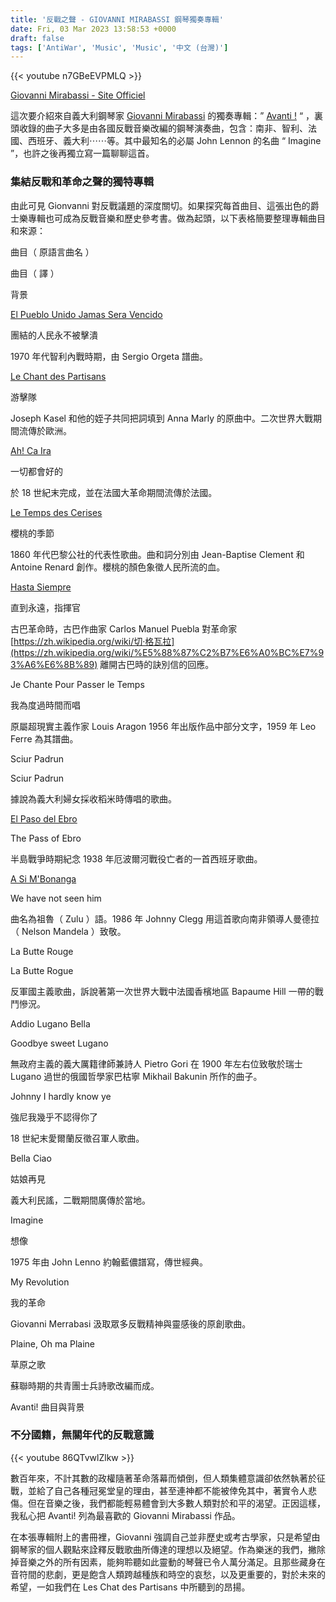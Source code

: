 ```yaml
---
title: '反戰之聲 - GIOVANNI MIRABASSI 鋼琴獨奏專輯'
date: Fri, 03 Mar 2023 13:58:53 +0000
draft: false
tags: ['AntiWar', 'Music', 'Music', '中文 (台灣)']
---
```

{{< youtube n7GBeEVPMLQ >}}

[Giovanni Mirabassi - Site Officiel](https://www.giovannimirabassi.com/bio)

這次要介紹來自義大利鋼琴家 [Giovanni Mirabassi](https://www.giovannimirabassi.com/) 的獨奏專輯：” [Avanti !](https://www.jazz-sawano.com/ja-tw/products/ske333015) “ ，裏頭收錄的曲子大多是由各國反戰音樂改編的鋼琴演奏曲，包含：南非、智利、法國、西班牙、義大利⋯⋯等。其中最知名的必屬 John Lennon 的名曲 “ Imagine ”，也許之後再獨立寫一篇聊聊這首。

### 集結反戰和革命之聲的獨特專輯

由此可見 Gionvanni 對反戰議題的深度關切。如果探究每首曲目、這張出色的爵士樂專輯也可成為反戰音樂和歷史參考書。做為起頭，以下表格簡要整理專輯曲目和來源：

曲目（ 原語言曲名 ）

曲目（ 譯 ）

背景

[El Pueblo Unido Jamas Sera Vencido](https://en.wikipedia.org/wiki/El_pueblo_unido_jam%C3%A1s_ser%C3%A1_vencido)

團結的人民永不被擊潰

1970 年代智利內戰時期，由 Sergio Orgeta 譜曲。

[Le Chant des Partisans](/d53ba47903d14653ac35ae0bf51e06ae)

游擊隊

Joseph Kasel 和他的姪子共同把詞填到 Anna Marly 的原曲中。二次世界大戰期間流傳於歐洲。  
  

[Ah! Ca Ira](https://en.wikipedia.org/wiki/%C3%87a_Ira)

一切都會好的

於 18 世紀末完成，並在法國大革命期間流傳於法國。

[Le Temps des Cerises](https://en.wikipedia.org/wiki/Le_Temps_des_cerises)

櫻桃的季節

1860 年代巴黎公社的代表性歌曲。曲和詞分別由 Jean-Baptise Clement 和 Antoine Renard 創作。櫻桃的顏色象徵人民所流的血。

[Hasta Siempre](https://zh.wikipedia.org/zh-tw/%E7%9B%B4%E5%88%B0%E6%B0%B8%E8%BF%9C%EF%BC%8C%E6%8C%87%E6%8C%A5%E5%AE%98)

直到永遠，指揮官

古巴革命時，古巴作曲家 Carlos Manuel Puebla 對革命家 [https://zh.wikipedia.org/wiki/切·格瓦拉](https://zh.wikipedia.org/wiki/%E5%88%87%C2%B7%E6%A0%BC%E7%93%A6%E6%8B%89) 離開古巴時的訣別信的回應。

Je Chante Pour Passer le Temps

我為度過時間而唱

原屬超現實主義作家 Louis Aragon 1956 年出版作品中部分文字，1959 年 Leo Ferre 為其譜曲。

Sciur Padrun

Sciur Padrun

據說為義大利婦女採收稻米時傳唱的歌曲。

[El Paso del Ebro](https://fr.wikipedia.org/wiki/El_paso_del_Ebro)

The Pass of Ebro

半島戰爭時期紀念 1938 年厄波爾河戰役亡者的一首西班牙歌曲。

[A Si M'Bonanga](https://en.wikipedia.org/wiki/Asimbonanga)

We have not seen him

曲名為祖魯（ Zulu ）語。1986 年 Johnny Clegg 用這首歌向南非領導人曼德拉（ Nelson Mandela ）致敬。

La Butte Rouge

La Butte Rogue

反軍國主義歌曲，訴說著第一次世界大戰中法國香檳地區 Bapaume Hill 一帶的戰鬥慘況。

Addio Lugano Bella

Goodbye sweet Lugano

無政府主義的義大厲籍律師兼詩人 Pietro Gori 在 1900 年左右位致敬於瑞士 Lugano 過世的俄國哲學家巴枯寧 Mikhail Bakunin 所作的曲子。

Johnny I hardly know ye

強尼我幾乎不認得你了

18 世紀末愛爾蘭反徵召軍人歌曲。

Bella Ciao

姑娘再見

義大利民謠，二戰期間廣傳於當地。

Imagine

想像

1975 年由 John Lenno 約翰藍儂譜寫，傳世經典。

My Revolution

我的革命

Giovanni Merrabasi 汲取眾多反戰精神與靈感後的原創歌曲。

Plaine, Oh ma Plaine

草原之歌

蘇聯時期的共青團士兵詩歌改編而成。  
  
  

Avanti! 曲目與背景

### 不分國籍，無關年代的反戰意識

{{< youtube 86QTvwlZlkw >}}

數百年來，不計其數的政權隨著革命落幕而傾倒，但人類集體意識卻依然執著於征戰，並給了自己各種冠冕堂皇的理由，甚至連神都不能被倖免其中，著實令人悲傷。但在音樂之後，我們都能輕易體會到大多數人類對於和平的渴望。正因這樣，我私心把 Avanti! 列為最喜歡的 Giovanni Mirabassi 作品。

在本張專輯附上的書冊裡，Giovanni 強調自己並非歷史或考古學家，只是希望由鋼琴家的個人觀點來詮釋反戰歌曲所傳達的理想以及絕望。作為樂迷的我們，撇除掉音樂之外的所有因素，能夠聆聽如此靈動的琴聲已令人萬分滿足。且那些藏身在音符間的悲劇，更是飽含人類跨越種族和時空的哀愁，以及更重要的，對於未來的希望，一如我們在 Les Chat des Partisans 中所聽到的昂揚。